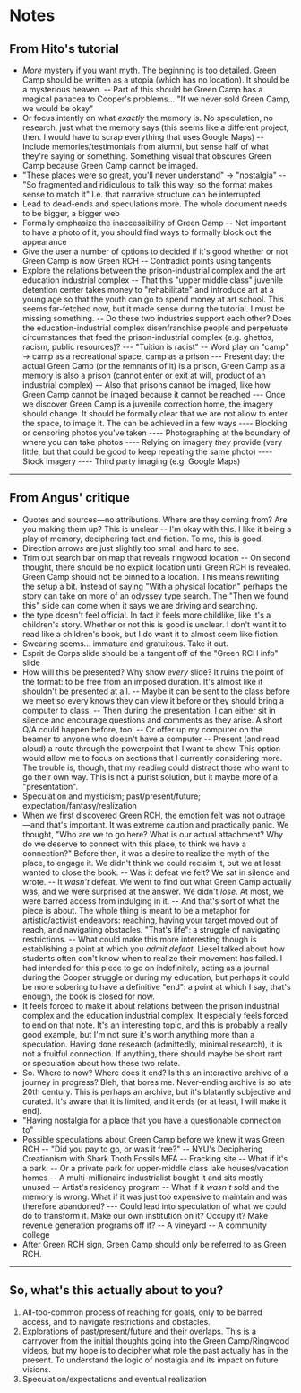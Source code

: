 # Notes

## From Hito's tutorial
- _More_ mystery if you want myth. The beginning is too detailed. Green Camp should be written as a utopia (which has no location). It should be a mysterious heaven. 
-- Part of this should be Green Camp has a magical panacea to Cooper's problems... "If we never sold Green Camp, we would be okay"
- Or focus intently on what _exactly_ the memory is. No speculation, no research, just what the memory says (this seems like a different project, then. I would have to scrap everything that uses Google Maps)
-- Include memories/testimonials from alumni, but sense half of what they're saying or something. Something visual that obscures Green Camp because Green Camp cannot be imaged.
- "These places were so great, you'll never understand" → "nostalgia"
-- "So fragmented and ridiculous to talk this way, so the format makes sense to match it" I.e. that narrative structure can be interrupted
- Lead to dead-ends and speculations more. The whole document needs to be bigger, a bigger web
- Formally emphasize the inaccessibility of Green Camp
-- Not important to have a photo of it, you should find ways to formally block out the appearance
- Give the user a number of options to decided if it's good whether or not Green Camp is now Green RCH
-- Contradict points using tangents
- Explore the relations between the prison-industrial complex and the art education industrial complex
-- That this "upper middle class" juvenile detention center takes money to "rehabilitate" and introduce art at a young age so that  the youth can go to spend money at art school. This seems far-fetched now, but it made sense during the tutorial. I must be missing something.
-- Do these two industries support each other? Does the education-industrial complex disenfranchise people and perpetuate circumstances that feed the prison-industrial complex (e.g. ghettos, racism, public resources)?
--- "Tuition is racist"
-- Word play on "camp" → camp as a recreational space, camp as a prison
--- Present day: the actual Green Camp (or the remnants of it) is a prison, Green Camp as a memory is also a prison (cannot enter or exit at will, product of an industrial complex)
-- Also that prisons cannot be imaged, like how Green Camp cannot be imaged because it cannot be reached
--- Once we discover Green Camp is a juvenile correction home, the imagery should change. It should be formally clear that we are not allow to enter the space, to image it. The can be achieved in a few ways
---- Blocking or censoring photos you've taken
---- Photographing at the boundary of where you can take photos
---- Relying on imagery _they_ provide (very little, but that could be good to keep repeating the same photo)
---- Stock imagery
---- Third party imaging (e.g. Google Maps)
--- 
## From Angus' critique
- Quotes and sources—no attributions. Where are they coming from? Are you making them up? This is unclear
-- I'm okay with this. I like it being a play of memory, deciphering fact and fiction. To me, this is good.
- Direction arrows are just slightly too small and hard to see.
- Trim out search bar on map that reveals ringwood location
-- On second thought, there should be no explicit location until Green RCH is revealed. Green Camp should not be pinned to a location. This means rewriting the setup a bit. Instead of saying "With a physical location" perhaps the story can take on more of an odyssey type search. The "Then we found this" slide can come when it says we are driving and searching.
- the type doesn't feel official. In fact it feels more childlike, like it's a children's story. Whether or not this is good is unclear. I don't want it to read like a children's book, but I do want it to almost seem like fiction.
- Swearing seems... immature and gratuitous. Take it out.
- Esprit de Corps slide should be a tangent off of the "Green RCH info" slide
- How will this be presented? Why show _every_ slide? It ruins the point of the format: to be free from an imposed duration. It's almost like it shouldn't be presented at all.
-- Maybe it can be sent to the class before we meet so every knows they can view it before or they should bring a computer to class. 
-- Then during the presentation, I can either sit in silence and encourage questions and comments as they arise. A short Q/A could happen before, too.
-- Or offer up my computer on the beamer to anyone who doesn't have a computer
-- Present (and read aloud) a route through the powerpoint that I want to show. This option would allow me to focus on sections that I currently considering more. The trouble is, though, that my reading could distract those who want to go their own way. This is not a purist solution, but it maybe more of a "presentation".
- Speculation and mysticism; past/present/future; expectation/fantasy/realization
- When we first discovered Green RCH, the emotion felt was not outrage—and that's important. It was extreme caution and practically panic. We thought, "Who are we to go here? What is our actual attachment? Why do we deserve to connect with this place, to think we have a connection?" Before then, it was a desire to realize the myth of the place, to engage it. We didn't think we could reclaim it, but we at least wanted to close the book.
-- Was it defeat we felt? We sat in silence and wrote.
-- It _wasn't_ defeat. We went to find out what Green Camp actually was, and we were surprised at the answer. We didn't _lose_. At most, we were barred access from indulging in it. 
-- And that's sort of what the piece is about. The whole thing is meant to be a metaphor for artistic/activist endeavors: reaching, having your target moved out of reach, and navigating obstacles. "That's life": a struggle of navigating restrictions. 
-- What could make this more interesting though is establishing a point at which you *admit defeat*. Liesel talked about how students often don't know when to realize their movement has failed. I had intended for this piece to go on indefinitely, acting as a journal during the Cooper struggle or during my education, but perhaps it could be more sobering to have a definitive "end": a point at which I say, that's enough, the book is closed for now. 
- It feels forced to make it about relations between the prison industrial complex and the education industrial complex. It especially feels forced to end on that note. It's an interesting topic, and this is probably a really good example, but I'm not sure it's worth anything more than a speculation. Having done research (admittedly, minimal research), it is not a fruitful connection. If anything, there should maybe be short rant or speculation about how these two relate. 
- So. Where to now? Where does it end? Is this an interactive archive of a journey in progress? Bleh, that bores me. Never-ending archive is so late 20th century. This is perhaps an archive, but it's blatantly subjective and curated. It's aware that it is limited, and it ends (or at least, I will make it end).
- "Having nostalgia for a place that you have a questionable connection to"
- Possible speculations about Green Camp before we knew it was Green RCH
-- "Did you pay to go, or was it free?"
-- NYU's Deciphering Creationism with Shark Tooth Fossils MFA
-- Fracking site
-- What if it's a park.
-- Or a private park for upper-middle class lake houses/vacation homes
-- A multi-millionaire industrialist bought it and sits mostly unused
-- Artist's residency program
-- What if it _wasn't_ sold and the memory is wrong. What if it was just too expensive to maintain and was therefore abandoned? 
--- Could lead into speculation of what we could do to transform it. Make our own institution on it? Occupy it? Make revenue generation programs off it?
-- A vineyard
-- A community college
- After Green RCH sign, Green Camp should only be referred to as Green RCH. 
--- 
## So, what's this actually about to you?
1. All-too-common process of reaching for goals, only to be barred access, and to navigate restrictions and obstacles.
2. Explorations of past/present/future and their overlaps. This is a carryover from the initial thoughts going into the Green Camp/Ringwood videos, but my hope is to decipher what role the past actually has in the present. To understand the logic of nostalgia and its impact on future visions.
3. Speculation/expectations and eventual realization